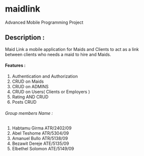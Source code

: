 # maidlink
Advanced Mobile Programming Project 


## Description :
 Maid Link a mobile application for Maids and Clients to act as a link between clients who needs a maid to hire and Maids.

#### Features : 
1. Authentication and Authorization 
2. CRUD on Maids 
3. CRUD on ADMINS 
4. CRUD on Users( Clients or Employers )
5. Rating  AND CRUD 
6. Posts CRUD



###### Group members Name : 
1. Habtamu Girma       ATR/2402/09
2. Abel Teshome        ATR/5304/09
3. Amanuel Bullo       ATR/5138/09
4. Bezawit Dereje      ATE/5135/09
5. Elbethel Solomon    ATE/5149/09


